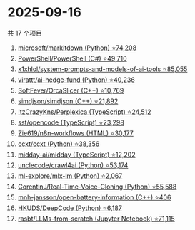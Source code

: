 # 2025-09-16

共 17 个项目

<!-- BEGIN GITHUB -->
<!-- 最后更新时间 2025-09-16 17:10:25 +0800 -->
1. [microsoft/markitdown (Python) ⭐74,208](https://github.com/microsoft/markitdown)
1. [PowerShell/PowerShell (C#) ⭐49,710](https://github.com/PowerShell/PowerShell)
1. [x1xhlol/system-prompts-and-models-of-ai-tools ⭐85,055](https://github.com/x1xhlol/system-prompts-and-models-of-ai-tools)
1. [virattt/ai-hedge-fund (Python) ⭐40,236](https://github.com/virattt/ai-hedge-fund)
1. [SoftFever/OrcaSlicer (C++) ⭐10,769](https://github.com/SoftFever/OrcaSlicer)
1. [simdjson/simdjson (C++) ⭐21,892](https://github.com/simdjson/simdjson)
1. [ItzCrazyKns/Perplexica (TypeScript) ⭐24,512](https://github.com/ItzCrazyKns/Perplexica)
1. [sst/opencode (TypeScript) ⭐23,298](https://github.com/sst/opencode)
1. [Zie619/n8n-workflows (HTML) ⭐30,177](https://github.com/Zie619/n8n-workflows)
1. [ccxt/ccxt (Python) ⭐38,356](https://github.com/ccxt/ccxt)
1. [midday-ai/midday (TypeScript) ⭐12,202](https://github.com/midday-ai/midday)
1. [unclecode/crawl4ai (Python) ⭐53,174](https://github.com/unclecode/crawl4ai)
1. [ml-explore/mlx-lm (Python) ⭐2,067](https://github.com/ml-explore/mlx-lm)
1. [CorentinJ/Real-Time-Voice-Cloning (Python) ⭐55,588](https://github.com/CorentinJ/Real-Time-Voice-Cloning)
1. [mnh-jansson/open-battery-information (C++) ⭐406](https://github.com/mnh-jansson/open-battery-information)
1. [HKUDS/DeepCode (Python) ⭐6,187](https://github.com/HKUDS/DeepCode)
1. [rasbt/LLMs-from-scratch (Jupyter Notebook) ⭐71,115](https://github.com/rasbt/LLMs-from-scratch)
<!-- END GITHUB -->